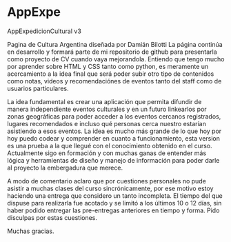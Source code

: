 # AppExpe
AppExpedicionCultural v3

Pagina de Cultura Argentina diseñada por Damián Bilotti
La página continúa en desarrollo y formará parte de mi repositorio de github para presentarla como proyecto de CV cuando vaya mejorandola.
Entiendo que tengo mucho por aprender sobre HTML y CSS tanto como python, es meramente un acercamiento a la idea final que será poder subir otro tipo de contenidos como notas,
videos y recomendaciónes de eventos tanto del staff como de usuarios particulares.

La idea fundamental es crear una aplicación que permita difundir de manera independiente eventos culturales y en un futuro linkearlos por zonas geográficas para poder 
acceder a los eventos cercanos registrados, lugares recomendados e incluso qué personas cerca nuestro estarían asistiendo a esos eventos. La idea es mucho más grande de lo que hoy
por hoy puedo codear y comprender en cuanto a funcionamiento, esta version es una prueba a la que llegué con el conocimiento obtenido en el curso. Actualmente sigo en formación 
y con muchas ganas de entender más lógica y herramientas de diseño y manejo de información para poder darle al proyecto la embergadura que merece. 

A modo de comentario aclaro que por cuestiones personales no pude asistir a muchas clases del curso sincrónicamente, por ese motivo estoy haciendo una entrega que considero un 
tanto incompleta. El tiempo del que dispuse para realizarla fue acotado y se limitó a los últimos 10 o 12 días, sin haber podido entregar las pre-entregas anteriores en tiempo 
y forma. Pido disculpas por estas cuestiones.

Muchas gracias.
